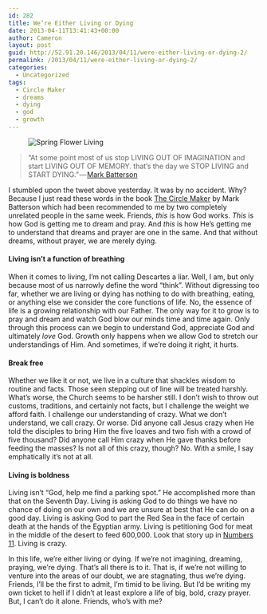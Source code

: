```yaml
---
id: 282
title: We’re Either Living or Dying
date: 2013-04-11T13:41:43+00:00
author: Cameron
layout: post
guid: http://52.91.20.146/2013/04/11/were-either-living-or-dying-2/
permalink: /2013/04/11/were-either-living-or-dying-2/
categories:
  - Uncategorized
tags:
  - Circle Maker
  - dreams
  - dying
  - god
  - growth
---
```

<figure> 

<img alt="Spring Flower Living" src="https://faiththroughdoubt.files.wordpress.com/2013/04/acf17-0kbmfrhfgrb2m4y92.jpg?w=525" data-recalc-dims="1" />
  
</figure> 

> “At some point most of us stop LIVING OUT OF IMAGINATION and start LIVING OUT OF MEMORY. that’s the day we STOP LIVING and START DYING.” — <a href="http://markbatterson.com/" title="Mark Batterson" target="_blank">Mark Batterson</a> 

I stumbled upon the tweet above yesterday. It was by no accident. Why? Because I just read these words in the book <a href="http://thecirclemaker.com/" title="The Circle Maker" target="_blank">The Circle Maker</a> by Mark Batterson which had been recommended to me by two completely unrelated people in the same week. Friends, _this_ is how God works. _This_ is how God is getting me to dream and pray. And _this_ is how He’s getting me to understand that dreams and prayer are one in the same. And that without dreams, without prayer, we are merely dying.

#### Living isn’t a function of breathing

When it comes to living, I’m not calling Descartes a liar. Well, I am, but only because most of us narrowly define the word “think”. Without digressing too far, whether we are living or dying has nothing to do with breathing, eating, or anything else we consider the core functions of life. No, the essence of life is a growing relationship with our Father. The only way for it to grow is to pray and dream and watch God blow our minds time and time again. Only through this process can we begin to understand God, appreciate God and ultimately _love_ God. Growth only happens when we allow God to stretch our understandings of Him. And sometimes, if we’re doing it right, it hurts.

#### Break free

Whether we like it or not, we live in a culture that shackles wisdom to routine and facts. Those seen stepping out of line will be treated harshly. What’s worse, the Church seems to be harsher still. I don’t wish to throw out customs, traditions, and certainly not facts, but I challenge the weight we afford faith. I challenge our understanding of crazy. What we don’t understand, we call crazy. Or worse. Did anyone call Jesus crazy when He told the disciples to bring Him the five loaves and two fish with a crowd of five thousand? Did anyone call Him crazy when He gave thanks before feeding the masses? Is not all of this crazy, though? No. With a smile, I say emphatically it’s not at all.

#### Living is boldness

Living isn’t “God, help me find a parking spot.” He accomplished more than that on the Seventh Day. Living is asking God to do things we have no chance of doing on our own and we are unsure at best that He can do on a good day. Living is asking God to part the Red Sea in the face of certain death at the hands of the Egyptian army. Living is petitioning God for meat in the middle of the desert to feed 600,000. Look that story up in <a href="http://www.biblegateway.com/passage/?search=numbers%2011&version=ESV" title="Numbers 11" target="_blank">Numbers 11</a>. Living is crazy.

In this life, we’re either living or dying. If we’re not imagining, dreaming, praying, we’re dying. That’s all there is to it. That is, if we’re not willing to venture into the areas of our doubt, we are stagnating, thus we’re dying. Friends, I’ll be the first to admit, I’m timid to be living. But I’d be writing my own ticket to hell if I didn’t at least explore a life of big, bold, crazy prayer. But, I can’t do it alone. Friends, who’s with me?